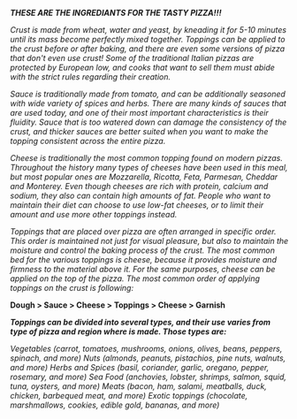 
***THESE ARE THE INGREDIANTS FOR THE TASTY PIZZA!!!***

*Crust is made from wheat, water and yeast, by kneading it for 5-10 minutes until its mass become perfectly mixed together. Toppings can be applied to the crust before or after baking, and there are even some versions of pizza that don't even use crust! Some of the traditional Italian pizzas are protected by European low, and cooks that want to sell them must abide with the strict rules regarding their creation.*

*Sauce is traditionally made from tomato, and can be additionally seasoned with wide variety of spices and herbs. There are many kinds of sauces that are used today, and one of their most important characteristics is their fluidity. Sauce that is too watered down can damage the consistency of the crust, and thicker sauces are better suited when you want to make the topping consistent across the entire pizza.*

*Cheese is traditionally the most common topping found on modern pizzas. Throughout the history many types of cheeses have been used in this meal, but most popular ones are Mozzarella, Ricotta, Feta, Parmesan, Cheddar and Monterey. Even though cheeses are rich with protein, calcium and sodium, they also can contain high amounts of fat. People who want to maintain their diet can choose to use low-fat cheeses, or to limit their amount and use more other toppings instead.*

*Toppings that are placed over pizza are often arranged in specific order. This order is maintained not just for visual pleasure, but also to maintain the moisture and control the baking process of the crust. The most common bed for the various toppings is cheese, because it provides moisture and firmness to the material above it. For the same purposes, cheese can be applied on the top of the pizza. The most common order of applying toppings on the crust is following:*


 
**Dough > Sauce > Cheese > Toppings > Cheese > Garnish**

***Toppings can be divided into several types, and their use varies from type of pizza and region where is made. Those types are:***

*Vegetables (carrot, tomatoes, mushrooms, onions, olives, beans, peppers, spinach, and more)*
*Nuts (almonds, peanuts, pistachios, pine nuts, walnuts, and more)*
*Herbs and Spices (basil, coriander, garlic, oregano, pepper, rosemary, and more)*
*Sea Food (anchovies, lobster, shrimps, salmon, squid, tuna, oysters, and more)*
*Meats (bacon, ham, salami, meatballs, duck, chicken, barbequed meat, and more)*
*Exotic toppings (chocolate, marshmallows, cookies, edible gold, bananas, and more)*
